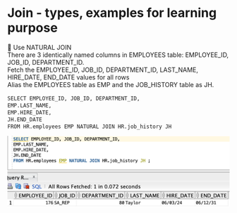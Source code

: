  # Join - types, examples for learning purpose
 
:pushpin: Use NATURAL JOIN </br> 
 There are 3 identically named columns in EMPLOYEES table: EMPLOYEE_ID, JOB_ID, DEPARTMENT_ID. </br>
   Fetch the EMPLOYEE_ID, JOB_ID, DEPARTMENT_ID, LAST_NAME, HIRE_DATE, END_DATE values for all rows </br>
Alias the EMPLOYEES table as EMP and the JOB_HISTORY table as JH.

    SELECT EMPLOYEE_ID, JOB_ID, DEPARTMENT_ID,
    EMP.LAST_NAME,
    EMP.HIRE_DATE,
    JH.END_DATE
    FROM HR.employees EMP NATURAL JOIN HR.job_history JH 

<img src="https://github.com/pawlowskaanna/sandbox-sql/blob/master/07-joins/pictures/ch07-natural-join.png" 
width="650">
